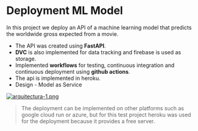 Deployment ML Model
===============
In this project we deploy an API of a machine learning model that predicts the worldwide gross expected from a movie. 
- The API was created using **FastAPI**.
- **DVC** is also implemented for data tracking and firebase is used as storage.
- Implemented **workflows** for testing, continuous integration and continuous deployment using **github actions**.
- The api is implemented in heroku.
- Design - Model as Service

[![arquitectura-1.png](https://i.postimg.cc/mgjqnm3R/arquitectura-1.png)](https://postimg.cc/cvKXgM55)

> The deployment can be implemented on other platforms such as google cloud run or azure, but for this test project heroku was used for the deployment because it  provides a free server.